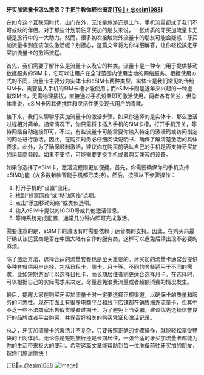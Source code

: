 **牙买加流量卡怎么激活？手把手教你轻松搞定[[TG💪+ @esim1088](https://t.me/s/esim1088)]**

在如今这个互联网时代，出门在外，无论是旅游还是工作，手机流量都成了我们不可或缺的伴侣。对于那些计划前往牙买加的朋友来说，一张优质的牙买加流量卡无疑是旅行中的一大助力。然而，很多初次接触海外流量卡的朋友可能会疑惑：牙买加流量卡到底该怎么激活呢？别担心，这篇文章将为你详细解答，让你轻松搞定牙买加流量卡的激活流程。

首先，我们需要了解什么是流量卡以及它的种类。流量卡是一种专门用于提供移动数据服务的SIM卡，它可以让用户在全球范围内使用当地的网络服务。根据使用方式的不同，流量卡主要分为实体卡和eSIM卡两种类型。实体卡是我们常见的传统SIM卡，需要插入手机的SIM卡槽才能使用；而eSIM卡则是近年来兴起的一种虚拟SIM卡，无需物理插拔，直接通过手机设置即可激活使用。两者各有优劣，但总体来说，eSIM卡因其便携性和灵活性更受现代用户的青睐。

接下来，我们来聊聊牙买加流量卡的激活步骤。如果你选择的是实体卡，那么激活过程相对简单。通常情况下，你只需将卡插入手机的SIM卡槽，打开手机开关，等待网络自动连接即可。不过，有些流量卡可能需要你输入特定的激活码或访问指定的网址进行激活。因此，在购买时务必仔细阅读说明书，确保了解清楚激活的具体要求。此外，为了确保顺利激活，建议你在购买前确认自己的手机是否支持牙买加的运营商频段。如果不支持，可能需要更换手机或者购买兼容的设备。

如果你选择了eSIM卡，激活流程则更加便捷。首先，你需要确保你的手机支持eSIM功能（大多数新款智能手机都已支持）。然后，按照以下步骤操作：

1. 打开手机的“设置”应用。
2. 找到“蜂窝网络”或“移动网络”选项。
3. 点击“添加移动网络”或类似选项。
4. 输入eSIM卡提供的ICCID号或其他激活信息。
5. 等待系统完成配置，通常几分钟内即可完成激活。

需要注意的是，eSIM卡的激活有时需要依赖于运营商的支持。因此，在购买前最好确认该运营商是否在中国大陆有合作的服务商，这样可以避免后续出现不必要的麻烦。

除了激活方法，选择合适的流量套餐也是至关重要的。牙买加的流量卡通常会提供多种套餐供用户选择，包括日租卡、周卡、月卡等。不同的套餐适用于不同的需求，比如短期游客可以选择日租卡，而长期居住者则更适合选择月卡。在选择时，可以根据自己的实际需求来决定，尽量避免浪费流量或者超额消费的情况发生。

最后，提醒大家在购买牙买加流量卡时一定要选择正规渠道，以确保卡的质量和服务的可靠性。现在市面上有很多电商平台和线下店铺都在销售海外流量卡，但其中不乏一些不法商家出售假货或者过期卡。为了避免上当受骗，建议优先选择信誉良好的品牌或者平台购买，并保留好相关的购买凭证和激活记录。

总之，牙买加流量卡的激活并不复杂，只要按照正确的步骤操作，就能轻松享受畅快的上网体验。无论你是短期旅行还是长期居住，一张合适的牙买加流量卡都能为你的生活带来极大的便利。希望这篇文章能帮助到每一位准备前往牙买加的朋友，祝你们旅途愉快！

[[TG💪+ @esim1088](https://t.me/s/esim1088) ![Image](https://i.postimg.cc/4NQfJmqS/Snipaste-2025-05-13-00-14-12.png)]